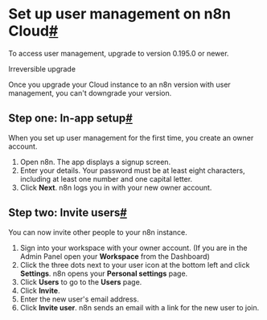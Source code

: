 [](https://github.com/n8n-io/n8n-docs/edit/main/docs/user-management/cloud-setup.md "Edit this page")

# Set up user management on n8n Cloud[#](#set-up-user-management-on-n8n-cloud "Permanent link")

To access user management, upgrade to version 0.195.0 or newer.

Irreversible upgrade

Once you upgrade your Cloud instance to an n8n version with user management, you can't downgrade your version.

## Step one: In-app setup[#](#step-one-in-app-setup "Permanent link")

When you set up user management for the first time, you create an owner account.

1.  Open n8n. The app displays a signup screen.
2.  Enter your details. Your password must be at least eight characters, including at least one number and one capital letter.
3.  Click **Next**. n8n logs you in with your new owner account.

## Step two: Invite users[#](#step-two-invite-users "Permanent link")

You can now invite other people to your n8n instance.

1.  Sign into your workspace with your owner account. (If you are in the Admin Panel open your **Workspace** from the Dashboard)
2.  Click the three dots next to your user icon at the bottom left and click **Settings**. n8n opens your **Personal settings** page.
3.  Click **Users** to go to the **Users** page.
4.  Click **Invite**.
5.  Enter the new user's email address.
6.  Click **Invite user**. n8n sends an email with a link for the new user to join.